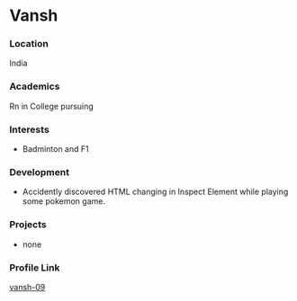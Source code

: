 # Vansh

### Location

India

### Academics

Rn in College pursuing 

### Interests

- Badminton and F1

### Development

- Accidently discovered HTML changing in Inspect Element while playing some pokemon game.

### Projects

- none

### Profile Link

[vansh-09](https://github.com/vansh-09)